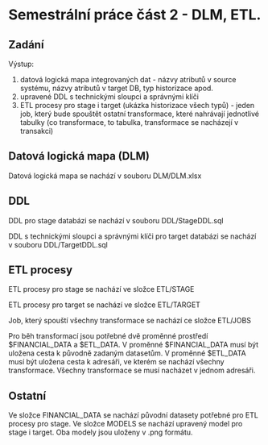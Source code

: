 # Semestrální práce část 2 - DLM, ETL.

## Zadání

Výstup:
1) datová logická mapa integrovaných dat - názvy atributů v source systému, názvy atributů v target DB, typ historizace apod.
2) upravené DDL s technickými sloupci a správnými klíči
3) ETL procesy pro stage i target (ukázka historizace všech typů) - jeden job, který bude spouštět ostatní transformace, které nahrávají jednotlivé tabulky (co transformace, to tabulka, transformace se nacházejí v transakci)

## Datová logická mapa (DLM)

Datová logická mapa se nachází v souboru DLM/DLM.xlsx

## DDL 

DDL pro stage databázi se nachází v souboru DDL/StageDDL.sql

DDL s technickými sloupci a správnými klíči pro target databázi se nachází v souboru DDL/TargetDDL.sql


## ETL procesy

ETL procesy pro stage se nachází ve složce ETL/STAGE

ETL procesy pro target se nachází ve složce ETL/TARGET

Job, který spouští všechny transformace se nachází ce složce ETL/JOBS

Pro běh transformací jsou potřebné dvě proměnné prostředí $FINANCIAL_DATA a $ETL_DATA. V proměnné $FINANCIAL_DATA musí být uložena cesta k původně zadaným datasetům. V proměnné $ETL_DATA musí být uložena cesta k adresáři, ve kterém se nachází všechny transformace. Všechny transformace se musí nacházet v jednom adresáři.

## Ostatní

Ve složce FINANCIAL_DATA se nachází původní datasety potřebné pro ETL procesy pro stage. Ve složce MODELS se nachází upravený model pro stage i target. Oba modely jsou uloženy v .png formátu.
